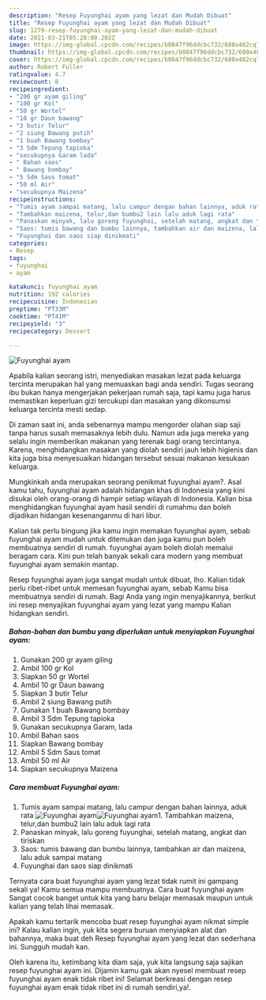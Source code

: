 ```yaml
---
description: "Resep Fuyunghai ayam yang lezat dan Mudah Dibuat"
title: "Resep Fuyunghai ayam yang lezat dan Mudah Dibuat"
slug: 1279-resep-fuyunghai-ayam-yang-lezat-dan-mudah-dibuat
date: 2021-03-21T05:28:00.202Z
image: https://img-global.cpcdn.com/recipes/b0847f96ddcbc732/680x482cq70/fuyunghai-ayam-foto-resep-utama.jpg
thumbnail: https://img-global.cpcdn.com/recipes/b0847f96ddcbc732/680x482cq70/fuyunghai-ayam-foto-resep-utama.jpg
cover: https://img-global.cpcdn.com/recipes/b0847f96ddcbc732/680x482cq70/fuyunghai-ayam-foto-resep-utama.jpg
author: Robert Fuller
ratingvalue: 4.7
reviewcount: 8
recipeingredient:
- "200 gr ayam giling"
- "100 gr Kol"
- "50 gr Wortel"
- "10 gr Daun bawang"
- "3 butir Telur"
- "2 siung Bawang putih"
- "1 buah Bawang bombay"
- "3 Sdm Tepung tapioka"
- "secukupnya Garam lada"
- " Bahan saos"
- " Bawang bombay"
- "5 Sdm Saus tomat"
- "50 ml Air"
- "secukupnya Maizena"
recipeinstructions:
- "Tumis ayam sampai matang, lalu campur dengan bahan lainnya, aduk rata"
- "Tambahkan maizena, telur,dan bumbu2 lain lalu aduk lagi rata"
- "Panaskan minyak, lalu goreng fuyunghai, setelah matang, angkat dan tiriskan"
- "Saos: tumis bawang dan bumbu lainnya, tambahkan air dan maizena, lalu aduk sampai matang"
- "Fuyunghai dan saos siap dinikmati"
categories:
- Resep
tags:
- fuyunghai
- ayam

katakunci: fuyunghai ayam 
nutrition: 192 calories
recipecuisine: Indonesian
preptime: "PT33M"
cooktime: "PT41M"
recipeyield: "3"
recipecategory: Dessert

---
```



![Fuyunghai ayam](https://img-global.cpcdn.com/recipes/b0847f96ddcbc732/680x482cq70/fuyunghai-ayam-foto-resep-utama.jpg)

Apabila kalian seorang istri, menyediakan masakan lezat pada keluarga tercinta merupakan hal yang memuaskan bagi anda sendiri. Tugas seorang ibu bukan hanya mengerjakan pekerjaan rumah saja, tapi kamu juga harus memastikan keperluan gizi tercukupi dan masakan yang dikonsumsi keluarga tercinta mesti sedap.

Di zaman  saat ini, anda sebenarnya mampu mengorder olahan siap saji tanpa harus susah memasaknya lebih dulu. Namun ada juga mereka yang selalu ingin memberikan makanan yang terenak bagi orang tercintanya. Karena, menghidangkan masakan yang diolah sendiri jauh lebih higienis dan kita juga bisa menyesuaikan hidangan tersebut sesuai makanan kesukaan keluarga. 



Mungkinkah anda merupakan seorang penikmat fuyunghai ayam?. Asal kamu tahu, fuyunghai ayam adalah hidangan khas di Indonesia yang kini disukai oleh orang-orang di hampir setiap wilayah di Indonesia. Kalian bisa menghidangkan fuyunghai ayam hasil sendiri di rumahmu dan boleh dijadikan hidangan kesenanganmu di hari libur.

Kalian tak perlu bingung jika kamu ingin memakan fuyunghai ayam, sebab fuyunghai ayam mudah untuk ditemukan dan juga kamu pun boleh membuatnya sendiri di rumah. fuyunghai ayam boleh diolah memalui beragam cara. Kini pun telah banyak sekali cara modern yang membuat fuyunghai ayam semakin mantap.

Resep fuyunghai ayam juga sangat mudah untuk dibuat, lho. Kalian tidak perlu ribet-ribet untuk memesan fuyunghai ayam, sebab Kamu bisa membuatnya sendiri di rumah. Bagi Anda yang ingin menyajikannya, berikut ini resep menyajikan fuyunghai ayam yang lezat yang mampu Kalian hidangkan sendiri.

<!--inarticleads1-->

##### Bahan-bahan dan bumbu yang diperlukan untuk menyiapkan Fuyunghai ayam:

1. Gunakan 200 gr ayam giling
1. Ambil 100 gr Kol
1. Siapkan 50 gr Wortel
1. Ambil 10 gr Daun bawang
1. Siapkan 3 butir Telur
1. Ambil 2 siung Bawang putih
1. Gunakan 1 buah Bawang bombay
1. Ambil 3 Sdm Tepung tapioka
1. Gunakan secukupnya Garam, lada
1. Ambil  Bahan saos
1. Siapkan  Bawang bombay
1. Ambil 5 Sdm Saus tomat
1. Ambil 50 ml Air
1. Siapkan secukupnya Maizena




<!--inarticleads2-->

##### Cara membuat Fuyunghai ayam:

1. Tumis ayam sampai matang, lalu campur dengan bahan lainnya, aduk rata
<img src="https://img-global.cpcdn.com/steps/44051d704d1e46c1/160x128cq70/fuyunghai-ayam-langkah-memasak-1-foto.jpg" alt="Fuyunghai ayam"><img src="https://img-global.cpcdn.com/steps/cd82a71b896ade71/160x128cq70/fuyunghai-ayam-langkah-memasak-1-foto.jpg" alt="Fuyunghai ayam">1. Tambahkan maizena, telur,dan bumbu2 lain lalu aduk lagi rata
1. Panaskan minyak, lalu goreng fuyunghai, setelah matang, angkat dan tiriskan
1. Saos: tumis bawang dan bumbu lainnya, tambahkan air dan maizena, lalu aduk sampai matang
1. Fuyunghai dan saos siap dinikmati




Ternyata cara buat fuyunghai ayam yang lezat tidak rumit ini gampang sekali ya! Kamu semua mampu membuatnya. Cara buat fuyunghai ayam Sangat cocok banget untuk kita yang baru belajar memasak maupun untuk kalian yang telah lihai memasak.

Apakah kamu tertarik mencoba buat resep fuyunghai ayam nikmat simple ini? Kalau kalian ingin, yuk kita segera buruan menyiapkan alat dan bahannya, maka buat deh Resep fuyunghai ayam yang lezat dan sederhana ini. Sungguh mudah kan. 

Oleh karena itu, ketimbang kita diam saja, yuk kita langsung saja sajikan resep fuyunghai ayam ini. Dijamin kamu gak akan nyesel membuat resep fuyunghai ayam enak tidak ribet ini! Selamat berkreasi dengan resep fuyunghai ayam enak tidak ribet ini di rumah sendiri,ya!.

